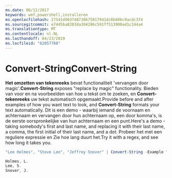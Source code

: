 ```yaml
---
ms.date: 06/12/2017
keywords: wmf,powershell,installeren
ms.openlocfilehash: 27541d903748738675917941dc6b60bc9acdc3f4
ms.sourcegitcommit: e7445ba8203da304286c591ff513900ad1c244a4
ms.translationtype: MT
ms.contentlocale: nl-NL
ms.lasthandoff: 04/23/2019
ms.locfileid: "62057788"
---
```

# <a name="convert-string"></a><span data-ttu-id="8947a-102">Convert-String</span><span class="sxs-lookup"><span data-stu-id="8947a-102">Convert-String</span></span>
<span data-ttu-id="8947a-103">**Het omzetten van tekenreeks** bevat functionaliteit 'vervangen door magic'.</span><span class="sxs-lookup"><span data-stu-id="8947a-103">**Convert-String** exposes "replace by magic" functionality.</span></span> <span data-ttu-id="8947a-104">Bieden van voor en na voorbeelden van hoe u tekst om te zoeken, en **Convert-tekenreeks** uw tekst automatisch opgemaakt.</span><span class="sxs-lookup"><span data-stu-id="8947a-104">Provide before and after examples of how you want text to look, and **Convert-String** formats your text automatically.</span></span> <span data-ttu-id="8947a-105">Dit is een demo - waarbij iemand de voornaam en achternaam en vervangen door hun achternaam op, een door komma's, is de eerste oorspronkelijke van hun achternaam en een punt.</span><span class="sxs-lookup"><span data-stu-id="8947a-105">Here's a demo - taking somebody's first and last name, and replacing it with their last name, a comma, the first initial of their last name, and a dot.</span></span> <span data-ttu-id="8947a-106">Probeer het met een reguliere expressie en Zie hoe lang duurt het.</span><span class="sxs-lookup"><span data-stu-id="8947a-106">Try it with a regex, and see how long it takes you.</span></span>

```powershell
"Lee Holmes", "Steve Lee", "Jeffrey Snover" | Convert-String -Example "Bill Gates=Gates, B.","John Smith=Smith, J."

Holmes, L.
Lee, S.
Snover, J.
```
